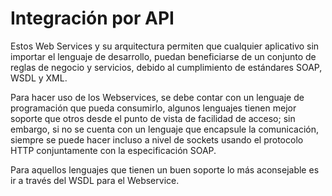 # Integración por API

Estos Web Services y su arquitectura permiten que cualquier aplicativo sin importar el lenguaje de desarrollo, puedan beneficiarse de un conjunto de reglas de negocio y servicios, debido al cumplimiento de estándares SOAP, WSDL y XML.

Para hacer uso de los Webservices, se debe contar con un lenguaje de programación que pueda consumirlo, algunos lenguajes tienen mejor soporte que otros desde el punto de vista de facilidad de acceso; sin embargo, si no se cuenta con un lenguaje que encapsule la comunicación, siempre se puede hacer incluso a nivel de sockets usando el protocolo HTTP conjuntamente con la especificación SOAP.

<aside class="notice">
Para aquellos lenguajes que tienen un buen soporte lo más aconsejable es ir a través del WSDL para el Webservice.
</aside>